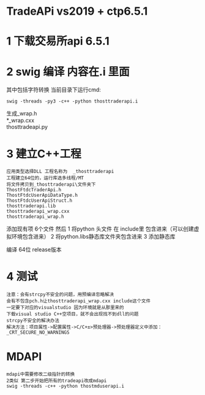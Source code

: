 # TradeAPi vs2019 + ctp6.5.1 #
# 1 下载交易所api 6.5.1 #
# 2 swig 编译 内容在.i 里面 #
其中包括字符转换
当前目录下运行cmd:

    swig -threads -py3 -c++ -python thosttraderapi.i
生成_wrap.h  
*_wrap.cxx  
thosttradeapi.py
# 3 建立C++工程 #
	应用类型选择DLL 工程名称为  _thosttraderapi
	工程建立64位的，运行库选多线程/MT
	将文件拷贝到_thosttraderapi\文件夹下
	ThostFtdcTraderApi.h
	ThostFtdcUserApiDataType.h
	ThostFtdcUserApiStruct.h
	thosttraderapi.lib
	thosttraderapi_wrap.cxx
	thosttraderapi_wrap.h

添加现有项 6个文件
然后 
	1 将python  头文件 在 include里 包含进来（可以创建虚拟环境包含进来） 
    2 将python.libs静态库文件夹包含进来
    3 添加静态库

编译 64位 release版本
# 4 测试 #

	注意：会有strcpy不安全的问题，用预编译忽略解决
	会有不包含pch.h让thosttraderapi_wrap.cxx include这个文件
	一定要下对应的visualstudio 因为环境就是从那里来的
	下载visual studio C++空项目，就不会出现找不到dll的问题
	strcpy不安全的解决办法
	解决方法：项目属性->配置属性->C/C+±>预处理器->预处理器定义中添加：_CRT_SECURE_NO_WARNINGS

# MDAPI #
	mdapi中需要修改二级指针的转换
    2类似 第二步开始把所有的tradeapi改成mdapi
	swig -threads -c++ -python thostmduserapi.i
	
	

